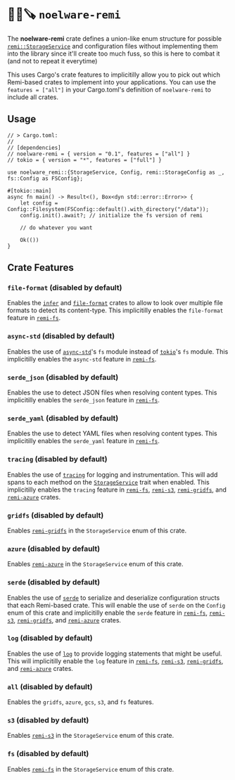 # 🐻‍❄️🪚 `noelware-remi`
The **noelware-remi** crate defines a union-like enum structure for possible [`remi::StorageService`](https://docs.rs/remi) and configuration files without implementing them into the library since it'll create too much fuss, so this is here to combat it (and not to repeat it everytime)

This uses Cargo's crate features to implicitilly allow you to pick out which Remi-based crates to implement into your applications. You can use the `features = ["all"]` in your Cargo.toml's definition of `noelware-remi` to include all crates.

## Usage
```rust,ignore
// > Cargo.toml:
//
// [dependencies]
// noelware-remi = { version = "0.1", features = ["all"] }
// tokio = { version = "*", features = ["full"] }

use noelware_remi::{StorageService, Config, remi::StorageConfig as _, fs::Config as FSConfig};

#[tokio::main]
async fn main() -> Result<(), Box<dyn std::error::Error>> {
    let config = Config::Filesystem(FSConfig::default().with_directory("/data"));
    config.init().await?; // initialize the fs version of remi

    // do whatever you want

    Ok(())
}
```

## Crate Features
### `file-format` (disabled by default)
Enables the [`infer`](https://docs.rs/infer) and [`file-format`](https://docs.rs/file-format) crates to allow to look over multiple file formats to detect its content-type. This implicitilly enables the `file-format` feature in [`remi-fs`](https://docs.rs/remi-fs).

### `async-std` (disabled by default)
Enables the use of [`async-std`](https://docs.rs/async-std)'s `fs` module instead of [`tokio`](https://docs.rs/tokio)'s `fs` module. This implicitilly enables the `async-std` feature in [`remi-fs`](https://docs.rs/remi-fs).

### `serde_json` (disabled by default)
Enables the use to detect JSON files when resolving content types. This implicitilly enables the `serde_json` feature in [`remi-fs`](https://docs.rs/remi-fs).

### `serde_yaml` (disabled by default)
Enables the use to detect YAML files when resolving content types. This implicitilly enables the `serde_yaml` feature in [`remi-fs`](https://docs.rs/remi-fs).

### `tracing` (disabled by default)
Enables the use of [`tracing`](https://docs.rs/tracing) for logging and instrumentation. This will add spans to each method on the [`StorageService`](https://docs.rs/remi) trait when enabled. This implicitilly enables the `tracing` feature in [`remi-fs`](https://docs.rs/remi-fs), [`remi-s3`](https://docs.rs/remi-s3), [`remi-gridfs`](https://docs.rs/remi-gridfs), and [`remi-azure`](https://docs.rs/remi-azure) crates.

### `gridfs` (disabled by default)
Enables [`remi-gridfs`](https://docs.rs/remi-gridfs) in the `StorageService` enum of this crate.

### `azure` (disabled by default)
Enables [`remi-azure`](https://docs.rs/remi-azure) in the `StorageService` enum of this crate.

### `serde` (disabled by default)
Enables the use of [`serde`](https://docs.rs/serde) to serialize and deserialize configuration structs that each Remi-based crate. This will enable the use of `serde` on the `Config` enum of this crate and implicitilly enable the `serde` feature in [`remi-fs`](https://docs.rs/remi-fs), [`remi-s3`](https://docs.rs/remi-s3), [`remi-gridfs`](https://docs.rs/remi-gridfs), and [`remi-azure`](https://docs.rs/remi-azure) crates.

### `log` (disabled by default)
Enables the use of [`log`](https://docs.rs/log) to provide logging statements that might be useful. This will implicitilly enable the `log` feature in [`remi-fs`](https://docs.rs/remi-fs), [`remi-s3`](https://docs.rs/remi-s3), [`remi-gridfs`](https://docs.rs/remi-gridfs), and [`remi-azure`](https://docs.rs/remi-azure) crates.

### `all` (disabled by default)
Enables the `gridfs`, `azure`, `gcs`, `s3`, and `fs` features.

### `s3` (disabled by default)
Enables [`remi-s3`](https://docs.rs/remi-s3) in the `StorageService` enum of this crate.

### `fs` (disabled by default)
Enables [`remi-fs`](https://docs.rs/remi-fs) in the `StorageService` enum of this crate.
